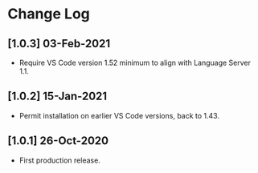 # Change Log

## [1.0.3] 03-Feb-2021
- Require VS Code version 1.52 minimum to align with Language Server 1.1.

## [1.0.2] 15-Jan-2021
- Permit installation on earlier VS Code versions, back to 1.43.

## [1.0.1] 26-Oct-2020
- First production release.
